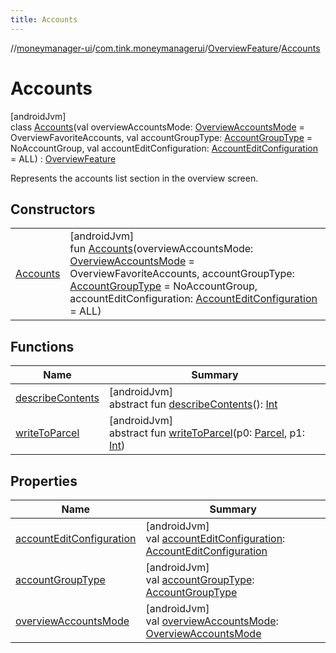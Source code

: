 ```yaml
---
title: Accounts
---
```

//[moneymanager-ui](../../../../index.html)/[com.tink.moneymanagerui](../../index.html)/[OverviewFeature](../index.html)/[Accounts](index.html)



# Accounts



[androidJvm]\
class [Accounts](index.html)(val overviewAccountsMode: [OverviewAccountsMode](../../../com.tink.moneymanagerui.accounts/-overview-accounts-mode/index.html) = OverviewFavoriteAccounts, val accountGroupType: [AccountGroupType](../../../com.tink.moneymanagerui.accounts/-account-group-type/index.html) = NoAccountGroup, val accountEditConfiguration: [AccountEditConfiguration](../../../com.tink.moneymanagerui.accounts/-account-edit-configuration/index.html) = ALL) : [OverviewFeature](../index.html)

Represents the accounts list section in the overview screen.



## Constructors


| | |
|---|---|
| [Accounts](-accounts.html) | [androidJvm]<br>fun [Accounts](-accounts.html)(overviewAccountsMode: [OverviewAccountsMode](../../../com.tink.moneymanagerui.accounts/-overview-accounts-mode/index.html) = OverviewFavoriteAccounts, accountGroupType: [AccountGroupType](../../../com.tink.moneymanagerui.accounts/-account-group-type/index.html) = NoAccountGroup, accountEditConfiguration: [AccountEditConfiguration](../../../com.tink.moneymanagerui.accounts/-account-edit-configuration/index.html) = ALL) |


## Functions


| Name | Summary |
|---|---|
| [describeContents](../../../com.tink.service.provider/-provider-filter/index.html#-1578325224%2FFunctions%2F1000845458) | [androidJvm]<br>abstract fun [describeContents](../../../com.tink.service.provider/-provider-filter/index.html#-1578325224%2FFunctions%2F1000845458)(): [Int](https://kotlinlang.org/api/latest/jvm/stdlib/kotlin/-int/index.html) |
| [writeToParcel](../../../com.tink.service.provider/-provider-filter/index.html#-1754457655%2FFunctions%2F1000845458) | [androidJvm]<br>abstract fun [writeToParcel](../../../com.tink.service.provider/-provider-filter/index.html#-1754457655%2FFunctions%2F1000845458)(p0: [Parcel](https://developer.android.com/reference/kotlin/android/os/Parcel.html), p1: [Int](https://kotlinlang.org/api/latest/jvm/stdlib/kotlin/-int/index.html)) |


## Properties


| Name | Summary |
|---|---|
| [accountEditConfiguration](account-edit-configuration.html) | [androidJvm]<br>val [accountEditConfiguration](account-edit-configuration.html): [AccountEditConfiguration](../../../com.tink.moneymanagerui.accounts/-account-edit-configuration/index.html) |
| [accountGroupType](account-group-type.html) | [androidJvm]<br>val [accountGroupType](account-group-type.html): [AccountGroupType](../../../com.tink.moneymanagerui.accounts/-account-group-type/index.html) |
| [overviewAccountsMode](overview-accounts-mode.html) | [androidJvm]<br>val [overviewAccountsMode](overview-accounts-mode.html): [OverviewAccountsMode](../../../com.tink.moneymanagerui.accounts/-overview-accounts-mode/index.html) |

